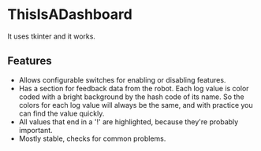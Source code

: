 # ThisIsADashboard
It uses tkinter and it works.

## Features

- Allows configurable switches for enabling or disabling features.
- Has a section for feedback data from the robot. Each log value is color coded with a bright background by the hash code of its name. So the colors for each log value will always be the same, and with practice you can find the value quickly.
- All values that end in a '!' are highlighted, because they're probably important.
- Mostly stable, checks for common problems.
